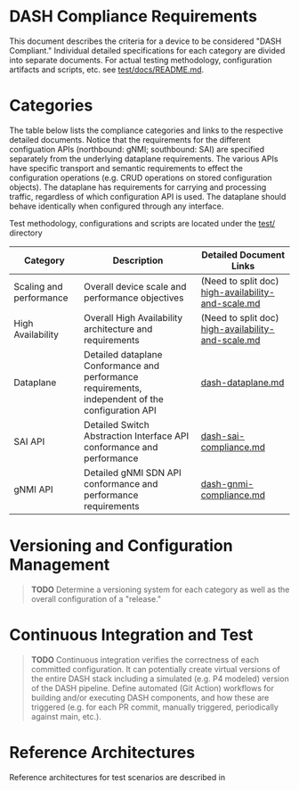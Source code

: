 # DASH Compliance Requirements
This document describes the criteria for a device to be considered "DASH Compliant." Individual detailed specifications for each category are divided into separate documents. For actual testing methodology, configuration artifacts and scripts, etc. see [test/docs/README.md](../test/docs/README.md). 

# Categories
The table below lists the compliance categories and links to the respective detailed documents. Notice that the requirements for the different configuation APIs (northbound: gNMI; southbound: SAI) are specified separately from the underlying dataplane requirements. The various APIs have specific transport and semantic requirements to effect the configuration operations (e.g. CRUD operations on stored configuration objects). The dataplane has requirements for carrying and processing traffic, regardless of which configuration API is used. The dataplane should behave identically when configured through any interface.

Test methodology, configurations and scripts are located under the [test/](../test/README.md) directory

| Category | Description | Detailed Document Links |
| -------- | ----------- | ----------------------- |
| Scaling and performance |Overall device scale and performance objectives |(Need to split doc) [ high-availability-and-scale.md](high-availability-and-scale.md) |
| High Availability |Overall High Availability architecture and requirements | (Need to split doc) [ high-availability-and-scale.md](high-availability-and-scale.md) |
| Dataplane | Detailed dataplane Conformance and performance requirements, independent of the configuration API |[dash-dataplane.md](dash-dataplane.md)
| SAI API | Detailed Switch Abstraction Interface API conformance and performance | [dash-sai-compliance.md]( dash-sai-compliance.md) |
| gNMI API | Detailed gNMI SDN API conformance and performance requirements | [dash-gnmi-compliance.md]( dash-gnmi-compliance.md) |


# Versioning and Configuration Management

>**TODO** Determine a versioning system for each category as well as the overall configuration of a "release."

# Continuous Integration and Test
>**TODO** Continuous integration verifies the correctness of each committed configuration. It can potentially create virtual versions of the entire DASH stack including a simulated (e.g. P4 modeled) version of the DASH pipeline. Define automated (Git Action) workflows for building and/or executing DASH components, and how these are triggered (e.g. for each PR commit, manually triggered, periodically against main, etc.).

# Reference Architectures
Reference architectures for test scenarios are described in 

